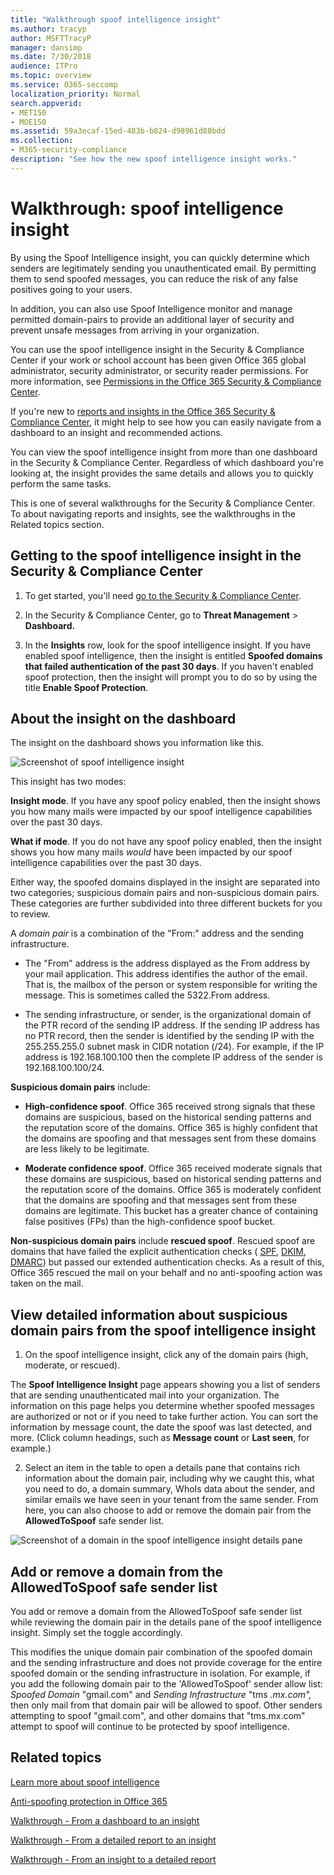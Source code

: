 ```yaml
---
title: "Walkthrough spoof intelligence insight"
ms.author: tracyp
author: MSFTTracyP
manager: dansimp
ms.date: 7/30/2018
audience: ITPro
ms.topic: overview
ms.service: O365-seccomp
localization_priority: Normal
search.appverid:
- MET150
- MOE150
ms.assetid: 59a3ecaf-15ed-483b-b824-d98961d88bdd
ms.collection:
- M365-security-compliance
description: "See how the new spoof intelligence insight works."
---
```


# Walkthrough: spoof intelligence insight

By using the Spoof Intelligence insight, you can quickly determine which senders are legitimately sending you unauthenticated email. By permitting them to send spoofed messages, you can reduce the risk of any false positives going to your users.
  
In addition, you can also use Spoof Intelligence monitor and manage permitted domain-pairs to provide an additional layer of security and prevent unsafe messages from arriving in your organization.
  
You can use the spoof intelligence insight in the Security &amp; Compliance Center if your work or school account has been given Office 365 global administrator, security administrator, or security reader permissions. For more information, see [Permissions in the Office 365 Security &amp; Compliance Center](permissions-in-the-security-and-compliance-center.md).
  
If you're new to [reports and insights in the Office 365 Security &amp; Compliance Center](reports-and-insights-in-security-and-compliance.md), it might help to see how you can easily navigate from a dashboard to an insight and recommended actions.
  
You can view the spoof intelligence insight from more than one dashboard in the Security &amp; Compliance Center. Regardless of which dashboard you're looking at, the insight provides the same details and allows you to quickly perform the same tasks.
  
This is one of several walkthroughs for the Security &amp; Compliance Center. To about navigating reports and insights, see the walkthroughs in the Related topics section.
  
## Getting to the spoof intelligence insight in the Security &amp; Compliance Center

1. To get started, you'll need [go to the Security &amp; Compliance Center](go-to-the-securitycompliance-center.md).
    
2. In the Security &amp; Compliance Center, go to **Threat Management** \> **Dashboard.**
    
3. In the **Insights** row, look for the spoof intelligence insight. If you have enabled spoof intelligence, then the insight is entitled **Spoofed domains that failed authentication of the past 30 days**. If you haven't enabled spoof protection, then the insight will prompt you to do so by using the title **Enable Spoof Protection**. 
    
## About the insight on the dashboard

The insight on the dashboard shows you information like this.
  
![Screenshot of spoof intelligence insight](media/28aeabac-c1a1-4d16-9fbe-14996f742a9a.png)
  
This insight has two modes:
  
 **Insight mode**. If you have any spoof policy enabled, then the insight shows you how many mails were impacted by our spoof intelligence capabilities over the past 30 days. 
  
 **What if mode**. If you do not have any spoof policy enabled, then the insight shows you how many mails  *would*  have been impacted by our spoof intelligence capabilities over the past 30 days. 
  
Either way, the spoofed domains displayed in the insight are separated into two categories; suspicious domain pairs and non-suspicious domain pairs. These categories are further subdivided into three different buckets for you to review. 
  
A  *domain pair*  is a combination of the "From:" address and the sending infrastructure. 
  
- The "From" address is the address displayed as the From address by your mail application. This address identifies the author of the email. That is, the mailbox of the person or system responsible for writing the message. This is sometimes called the 5322.From address.
    
- The sending infrastructure, or sender, is the organizational domain of the PTR record of the sending IP address. If the sending IP address has no PTR record, then the sender is identified by the sending IP with the 255.255.255.0 subnet mask in CIDR notation (/24). For example, if the IP address is 192.168.100.100 then the complete IP address of the sender is 192.168.100.100/24.
    
 **Suspicious domain pairs** include: 
  
- **High-confidence spoof**. Office 365 received strong signals that these domains are suspicious, based on the historical sending patterns and the reputation score of the domains. Office 365 is highly confident that the domains are spoofing and that messages sent from these domains are less likely to be legitimate. 
    
- **Moderate confidence spoof**. Office 365 received moderate signals that these domains are suspicious, based on historical sending patterns and the reputation score of the domains. Office 365 is moderately confident that the domains are spoofing and that messages sent from these domains are legitimate. This bucket has a greater chance of containing false positives (FPs) than the high-confidence spoof bucket. 
    
 **Non-suspicious domain pairs** include **rescued spoof**. Rescued spoof are domains that have failed the explicit authentication checks ( [SPF](https://docs.microsoft.com/office365/SecurityCompliance/how-office-365-uses-spf-to-prevent-spoofing), [DKIM](https://docs.microsoft.com/office365/SecurityCompliance/use-dkim-to-validate-outbound-email), [DMARC](https://docs.microsoft.com/office365/SecurityCompliance/use-dmarc-to-validate-email)) but passed our extended authentication checks. As a result of this, Office 365 rescued the mail on your behalf and no anti-spoofing action was taken on the mail. 
  
## View detailed information about suspicious domain pairs from the spoof intelligence insight

1. On the spoof intelligence insight, click any of the domain pairs (high, moderate, or rescued).
  
The **Spoof Intelligence Insight** page appears showing you a list of senders that are sending unauthenticated mail into your organization. The information on this page helps you determine whether spoofed messages are authorized or not or if you need to take further action. You can sort the information by message count, the date the spoof was last detected, and more. (Click column headings, such as **Message count** or **Last seen**, for example.) 
    
2. Select an item in the table to open a details pane that contains rich information about the domain pair, including why we caught this, what you need to do, a domain summary, WhoIs data about the sender, and similar emails we have seen in your tenant from the same sender. From here, you can also choose to add or remove the domain pair from the **AllowedToSpoof** safe sender list. 
  
![Screenshot of a domain in the spoof intelligence insight details pane](media/03ad3e6e-2010-4e8e-b92e-accc8bbebb79.png)
  
## Add or remove a domain from the AllowedToSpoof safe sender list

You add or remove a domain from the AllowedToSpoof safe sender list while reviewing the domain pair in the details pane of the spoof intelligence insight. Simply set the toggle accordingly.
  
This modifies the unique domain pair combination of the spoofed domain and the sending infrastructure and does not provide coverage for the entire spoofed domain or the sending infrastructure in isolation. For example, if you add the following domain pair to the 'AllowedToSpoof' sender allow list:  *Spoofed Domain*  "gmail.com" and  *Sending Infrastructure*  "tms  *.mx.com",*  then only mail from that domain pair will be allowed to spoof. Other senders attempting to spoof "gmail.com", and other domains that "tms.mx.com" attempt to spoof will continue to be protected by spoof intelligence. 
  
## Related topics

[Learn more about spoof intelligence](learn-about-spoof-intelligence.md)
  
[Anti-spoofing protection in Office 365](anti-spoofing-protection.md)
  
[Walkthrough - From a dashboard to an insight](from-a-dashboard-to-an-insight.md)
  
[Walkthrough - From a detailed report to an insight](from-a-detailed-report-to-an-insight.md)
  
[Walkthrough - From an insight to a detailed report](from-an-insight-to-a-detailed-report.md)
  

